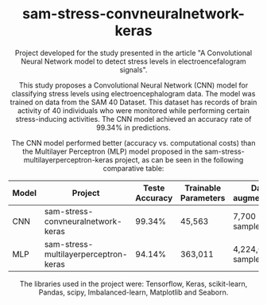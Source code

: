 <div align="center">

# sam-stress-convneuralnetwork-keras

Project developed for the study presented in the article "A Convolutional Neural Network model to detect stress levels in electroencefalogram signals".

This study proposes a Convolutional Neural Network (CNN) model for classifying stress levels using electroencephalogram data. The model was trained on data from the SAM 40 Dataset. This dataset has records of brain activity of 40 individuals who were monitored while performing certain stress-inducing activities. The CNN model achieved an accuracy rate of 99.34% in predictions.

The CNN model performed better (accuracy vs. computational costs) than the Multilayer Perceptron (MLP) model proposed in the sam-stress-multilayerperceptron-keras project, as can be seen in the following comparative table:

| Model | Project                                 | Teste Accuracy | Trainable Parameters | Data augmentation |
| ----- | --------------------------------------- | -------------- | -------------------- | ----------------- |
| CNN   | sam-stress-convneuralnetwork-keras      | 99.34%         | 45,563               | 7,700 samples     | 
| MLP   | sam-stress-multilayerperceptron-keras   | 94.14%         | 363,011              | 4,224,000 samples |

The libraries used in the project were: Tensorflow, Keras, scikit-learn, Pandas, scipy, Imbalanced-learn, Matplotlib and Seaborn. 

<div align="justify">

